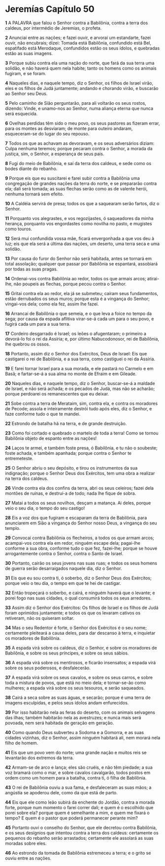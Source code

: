 # Jeremías Capítulo 50

**1** 	A PALAVRA que falou o Senhor contra a Babilônia, contra a terra dos caldeus, por intermédio de Jeremias, o profeta.

**2** 	Anunciai entre as nações; e fazei ouvir, e arvorai um estandarte, fazei ouvir, não encubrais; dizei: Tomada está Babilônia, confundido está Bel, espatifado está Merodaque, confundidos estão os seus ídolos, e quebradas estão as suas imagens.

**3** 	Porque subiu contra ela uma nação do norte, que fará da sua terra uma solidão, e não haverá quem nela habite; tanto os homens como os animais fugiram, e se foram.

**4** 	Naqueles dias, e naquele tempo, diz o Senhor, os filhos de Israel virão, eles e os filhos de Judá juntamente; andando e chorando virão, e buscarão ao Senhor seu Deus.

**5** 	Pelo caminho de Sião perguntarão, para ali voltarão os seus rostos, dizendo: Vinde, e unamo-nos ao Senhor, numa aliança eterna que nunca será esquecida.

**6** 	Ovelhas perdidas têm sido o meu povo, os seus pastores as fizeram errar, para os montes as desviaram; de monte para outeiro andaram, esqueceram-se do lugar do seu repouso.

**7** 	Todos os que as achavam as devoravam, e os seus adversários diziam: Culpa nenhuma teremos; porque pecaram contra o Senhor, a morada da justiça, sim, o Senhor, a esperança de seus pais.

**8** 	Fugi do meio de Babilônia, e saí da terra dos caldeus, e sede como os bodes diante do rebanho.

**9** 	Porque eis que eu suscitarei e farei subir contra a Babilônia uma congregação de grandes nações da terra do norte, e se prepararão contra ela; dali será tomada; as suas flechas serão como as de valente herói, nenhuma tornará sem efeito.

**10** 	A Caldéia servirá de presa; todos os que a saquearam serão fartos, diz o Senhor.

**11** 	Porquanto vos alegrastes, e vos regozijastes, ó saqueadores da minha herança, porquanto vos engordastes como novilha no pasto, e mugistes como touros.

**12** 	Será mui confundida vossa mãe, ficará envergonhada a que vos deu à luz; eis que ela será a última das nações, um deserto, uma terra seca e uma solidão.

**13** 	Por causa do furor do Senhor não será habitada, antes se tornará em total assolação; qualquer que passar por Babilônia se espantará, assobiará por todas as suas pragas.

**14** 	Ordenai-vos contra Babilônia ao redor, todos os que armais arcos; atirai-lhe, não poupeis as flechas, porque pecou contra o Senhor.

**15** 	Gritai contra ela ao redor, ela já se submeteu; caíram seus fundamentos, estão derrubados os seus muros; porque esta é a vingança do Senhor; vingai-vos dela; como ela fez, assim lhe fazei.

**16** 	Arrancai de Babilônia o que semeia, e o que leva a foice no tempo da sega; por causa da espada aflitiva virar-se-á cada um para o seu povo, e fugirá cada um para a sua terra.

**17** 	Cordeiro desgarrado é Israel; os leões o afugentaram; o primeiro a devorá-lo foi o rei da Assíria; e, por último Nabucodonosor, rei de Babilônia, lhe quebrou os ossos.

**18** 	Portanto, assim diz o Senhor dos Exércitos, Deus de Israel: Eis que castigarei o rei de Babilônia, e a sua terra, como castiguei o rei da Assíria.

**19** 	E farei tornar Israel para a sua morada, e ele pastará no Carmelo e em Basã; e fartar-se-á a sua alma no monte de Efraim e em Gileade.

**20** 	Naqueles dias, e naquele tempo, diz o Senhor, buscar-se-á a maldade de Israel, e não será achada; e os pecados de Judá, mas não se acharão; porque perdoarei os remanescentes que eu deixar.

**21** 	Sobe contra a terra de Merataim, sim, contra ela, e contra os moradores de Pecode; assola e inteiramente destrói tudo após eles, diz o Senhor, e faze conforme tudo o que te mandei.

**22** 	Estrondo de batalha há na terra, e de grande destruição.

**23** 	Como foi cortado e quebrado o martelo de toda a terra! Como se tornou Babilônia objeto de espanto entre as nações!

**24** 	Laços te armei, e também foste presa, ó Babilônia, e tu não o soubeste; foste achada, e também apanhada; porque contra o Senhor te entremeteste.

**25** 	O Senhor abriu o seu depósito, e tirou os instrumentos da sua indignação; porque o Senhor Deus dos Exércitos, tem uma obra a realizar na terra dos caldeus.

**26** 	Vinde contra ela dos confins da terra, abri os seus celeiros; fazei dela montões de ruínas, e destruí-a de todo; nada lhe fique de sobra.

**27** 	Matai a todos os seus novilhos, desçam a matança. Ai deles, porque veio o seu dia, o tempo do seu castigo!

**28** 	Eis a voz dos que fugiram e escaparam da terra de Babilônia, para anunciarem em Sião a vingança do Senhor nosso Deus, a vingança do seu templo.

**29** 	Convocai contra Babilônia os flecheiros, a todos os que armam arcos; acampai-vos contra ela em redor, ninguém escape dela; pagai-lhe conforme a sua obra, conforme tudo o que fez, fazei-lhe; porque se houve arrogantemente contra o Senhor, contra o Santo de Israel.

**30** 	Portanto, cairão os seus jovens nas suas ruas; e todos os seus homens de guerra serão desarraigados naquele dia, diz o Senhor.

**31** 	Eis que eu sou contra ti, ó soberbo, diz o Senhor Deus dos Exércitos; porque veio o teu dia, o tempo em que te hei de castigar.

**32** 	Então tropeçará o soberbo, e cairá, e ninguém haverá que o levante; e porei fogo nas suas cidades, o qual consumirá todos os seus arredores.

**33** 	Assim diz o Senhor dos Exércitos: Os filhos de Israel e os filhos de Judá foram oprimidos juntamente; e todos os que os levaram cativos os retiveram, não os quiseram soltar.

**34** 	Mas o seu Redentor é forte, o Senhor dos Exércitos é o seu nome; certamente pleiteará a causa deles, para dar descanso à terra, e inquietar os moradores de Babilônia.

**35** 	A espada virá sobre os caldeus, diz o Senhor, e sobre os moradores de Babilônia, e sobre os seus príncipes, e sobre os seus sábios.

**36** 	A espada virá sobre os mentirosos, e ficarão insensatos; a espada virá sobre os seus poderosos, e desfalecerão.

**37** 	A espada virá sobre os seus cavalos, e sobre os seus carros, e sobre toda a mistura de povos, que está no meio dela; e tornar-se-ão como mulheres; a espada virá sobre os seus tesouros, e serão saqueados.

**38** 	Cairá a seca sobre as suas águas, e secarão; porque é uma terra de imagens esculpidas, e pelos seus ídolos andam enfurecidos.

**39** 	Por isso habitarão nela as feras do deserto, com os animais selvagens das ilhas; também habitarão nela as avestruzes; e nunca mais será povoada, nem será habitada de geração em geração.

**40** 	Como quando Deus subverteu a Sodoma e a Gomorra, e as suas cidades vizinhas, diz o Senhor, assim ninguém habitará ali, nem morará nela filho de homem.

**41** 	Eis que um povo vem do norte; uma grande nação e muitos reis se levantarão dos extremos da terra.

**42** 	Armam-se de arco e lança; eles são cruéis, e não têm piedade; a sua voz bramará como o mar, e sobre cavalos cavalgarão, todos postos em ordem como um homem para a batalha, contra ti, ó filha de Babilônia.

**43** 	O rei de Babilônia ouviu a sua fama, e desfaleceram as suas mãos; a angústia se apoderou dele, como da que está de parto.

**44** 	Eis que ele como leão subirá da enchente do Jordão, contra a morada forte, porque num momento o farei correr dali; e quem é o escolhido que porei sobre ela? porque quem é semelhante a mim, e quem me fixará o tempo? E quem é o pastor que poderá permanecer perante mim?

**45** 	Portanto ouvi o conselho do Senhor, que ele decretou contra Babilônia, e os seus desígnios que intentou contra a terra dos caldeus: certamente os pequenos do rebanho serão arrastados; certamente ele assolará as suas moradas sobre eles.

**46** 	Ao estrondo da tomada de Babilônia estremeceu a terra; e o grito se ouviu entre as nações.

